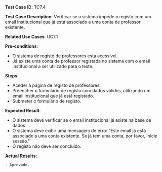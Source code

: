 **Test Case ID**: TC7.4

**Test Case Description**: Verificar se o sistema impede o registo com um email institucional que já está associado a uma conta de professor existente.

**Related Use Cases**: UC7.1

**Pre-conditions**:
- O sistema de registo de professores está acessível.
- Já existe uma conta de professor registada no sistema com o email institucional a ser utilizado para o teste.

**Steps**:
- Aceder à página de registo de professores.
- Preencher o formulário de registo com dados válidos, utilizando um email institucional que já está registado.
- Submeter o formulário de registo.

**Expected Result**:
- O sistema deve verificar se o email institucional já existe na base de dados.
- O sistema deve exibir uma mensagem de erro: "Este email já está associado a uma conta existente. Se já tem uma conta, por favor, inicie sessão."
- O registo não deve ser concluído.

**Actual Results:**

    - Aprovado.